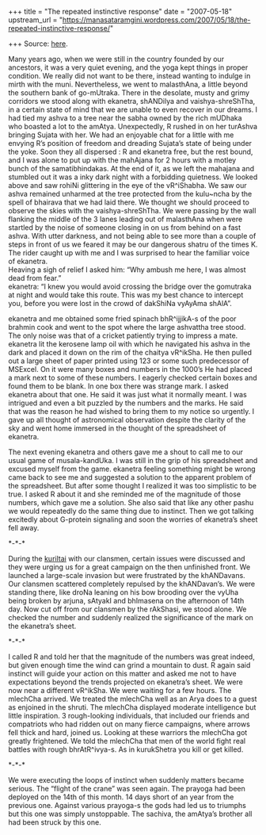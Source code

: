 +++
title = "The repeated instinctive response"
date = "2007-05-18"
upstream_url = "https://manasataramgini.wordpress.com/2007/05/18/the-repeated-instinctive-response/"

+++
Source: [here](https://manasataramgini.wordpress.com/2007/05/18/the-repeated-instinctive-response/).

Many years ago, when we were still in the country founded by our
ancestors, it was a very quiet evening, and the yoga kept things in
proper condition. We really did not want to be there, instead wanting to
indulge in mirth with the muni. Nevertheless, we went to malasthAna, a
little beyond the southern bank of go-mUtraka. There in the desolate,
musty and grimy corridors we stood along with ekanetra, shANDilya and
vaishya-shreShTha, in a certain state of mind that we are unable to even
recover in our dreams. I had tied my ashva to a tree near the sabha
owned by the rich mUDhaka who boasted a lot to the amAtya. Unexpectedly,
R rushed in on her turAshva bringing Sujata with her. We had an
enjoyable chat for a little with me envying R’s position of freedom and
dreading Sujata’s state of being under the yoke. Soon they all dispersed
: R and ekanetra free, but the rest bound, and I was alone to put up
with the mahAjana for 2 hours with a motley bunch of the
samatibhindakas. At the end of it, as we left the mahajana and stumbled
out it was a inky dark night with a forbidding quietness. We looked
above and saw rohiNi glittering in the eye of the vR^iShabha. We saw our
ashva remained unharmed at the tree protected from the kulu\~ncha by the
spell of bhairava that we had laid there. We thought we should proceed
to observe the skies with the vaishya-shreShTha. We were passing by the
wall flanking the middle of the 3 lanes leading out of malasthAna when
were startled by the noise of someone closing in on us from behind on a
fast ashva. With utter darkness, and not being able to see more than a
couple of steps in front of us we feared it may be our dangerous shatru
of the times K. The rider caught up with me and I was surprised to hear
the familiar voice of ekanetra.  
Heaving a sigh of relief I asked him: “Why ambush me here, I was almost
dead from fear.”  
ekanetra: “I knew you would avoid crossing the bridge over the gomutraka
at night and would take this route. This was my best chance to intercept
you, before you were lost in the crowd of dakShiNa vyAyAma shAlA”.

ekanetra and me obtained some fried spinach bhR^ijjikA-s of the poor
brahmin cook and went to the spot where the large ashvattha tree stood.
The only noise was that of a cricket patiently trying to impress a mate.
ekanetra lit the kerosene lamp oil with which he navigated his ashva in
the dark and placed it down on the rim of the chaitya vR^ikSha. He then
pulled out a large sheet of paper printed using 123 or some such
predecessor of MSExcel. On it were many boxes and numbers in the 1000’s
He had placed a mark next to some of these numbers. I eagerly checked
certain boxes and found them to be blank. In one box there was strange
mark. I asked ekanetra about that one. He said it was just what it
normally meant. I was intrigued and even a bit puzzled by the numbers
and the marks. He said that was the reason he had wished to bring them
to my notice so urgently. I gave up all thought of astronomical
observation despite the clarity of the sky and went home immersed in the
thought of the spreadsheet of ekanetra.

The next evening ekanetra and others gave me a shout to call me to our
usual game of musala-kandUka. I was still in the grip of his spreadsheet
and excused myself from the game. ekanetra feeling something might be
wrong came back to see me and suggested a solution to the apparent
problem of the spreadsheet. But after some thought I realized it was too
simplistic to be true. I asked R about it and she reminded me of the
magnitude of those numbers, which gave me a solution. She also said that
like any other pashu we would repeatedly do the same thing due to
instinct. Then we got talking excitedly about G-protein signaling and
soon the worries of ekanetra’s sheet fell away.

\*-\*-\*

During the
[kuriltai](http://www.blogger.com/publish-confirmation.g?blogID=7010598&postID=110456498780989171&timestamp=1179553730856&javascriptEnabled=true)
with our clansmen, certain issues were discussed and they were urging us
for a great campaign on the then unfinished front. We launched a
large-scale invasion but were frustrated by the khANDavans. Our clansmen
scattered completely repulsed by the khANDavan’s. We were standing
there, like droNa leaning on his bow brooding over the vyUha being
broken by arjuna, sAtyakI and bhImasena on the afternoon of 14th day.
Now cut off from our clansmen by the rAkShasi, we stood alone. We
checked the number and suddenly realized the significance of the mark on
the ekanetra’s sheet.

\*-\*-\*

I called R and told her that the magnitude of the numbers was great
indeed, but given enough time the wind can grind a mountain to dust. R
again said instinct will guide your action on this matter and asked me
not to have expectations beyond the trends projected on ekanetra’s
sheet. We were now near a different vR^ikSha. We were waiting for a few
hours. The mlechCha arrived. We treated the mlechCha well as an Arya
does to a guest as enjoined in the shruti. The mlechCha displayed
moderate intelligence but little inspiration. 3 rough-looking
individuals, that included our friends and compatriots who had ridden
out on many fierce campaigns, where arrows fell thick and hard, joined
us. Looking at these warriors the mlechCha got greatly frightened. We
told the mlechCha that men of the world fight real battles with rough
bhrAtR^ivya-s. As in kurukShetra you kill or get killed.

\*-\*-\*

We were executing the loops of instinct when suddenly matters became
serious. The “flight of the crane” was seen again. The prayoga had been
deployed on the 14th of this month. 14 days short of an year from the
previous one. Against various prayoga-s the gods had led us to triumphs
but this one was simply unstoppable. The sachiva, the amAtya’s brother
all had been struck by this one.

